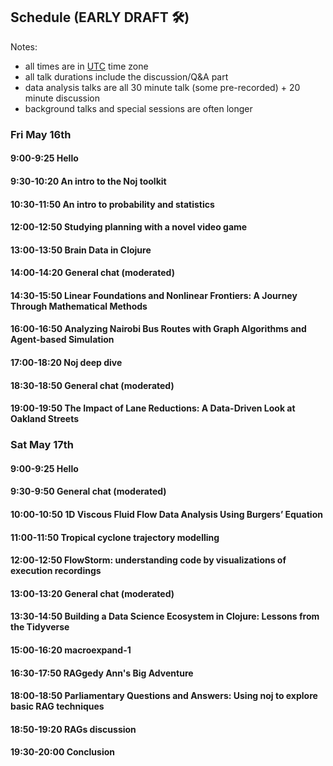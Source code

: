 ## Schedule (EARLY DRAFT 🛠)

Notes:
* all times are in [UTC](https://time.is/UTC) time zone
* all talk durations include the discussion/Q&A part
* data analysis talks are all 30 minute talk (some pre-recorded) + 20 minute discussion
* background talks and special sessions are often longer

### Fri May 16th

#### 9:00-9:25 Hello
#### 9:30-10:20 An intro to the Noj toolkit
#### 10:30-11:50 An intro to probability and statistics
#### 12:00-12:50 Studying planning with a novel video game
#### 13:00-13:50 Brain Data in Clojure
#### 14:00-14:20 General chat (moderated)
#### 14:30-15:50 Linear Foundations and Nonlinear Frontiers: A Journey Through Mathematical Methods
#### 16:00-16:50 Analyzing Nairobi Bus Routes with Graph Algorithms and Agent-based Simulation
#### 17:00-18:20 Noj deep dive
#### 18:30-18:50 General chat (moderated)
#### 19:00-19:50 The Impact of Lane Reductions: A Data-Driven Look at Oakland Streets

### Sat May 17th

#### 9:00-9:25 Hello
#### 9:30-9:50 General chat (moderated)
#### 10:00-10:50 1D Viscous Fluid Flow Data Analysis Using Burgers’ Equation
#### 11:00-11:50 Tropical cyclone trajectory modelling
#### 12:00-12:50 FlowStorm: understanding code by visualizations of execution recordings
#### 13:00-13:20 General chat (moderated)
#### 13:30-14:50 Building a Data Science Ecosystem in Clojure: Lessons from the Tidyverse
#### 15:00-16:20 macroexpand-1
#### 16:30-17:50 RAGgedy Ann's Big Adventure
#### 18:00-18:50 Parliamentary Questions and Answers: Using noj to explore basic RAG techniques
#### 18:50-19:20 RAGs discussion
#### 19:30-20:00 Conclusion
